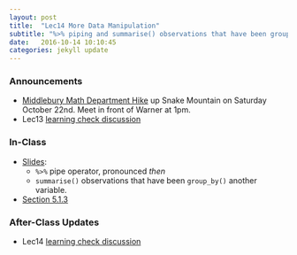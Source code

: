 ```yaml
---
layout: post
title:  "Lec14 More Data Manipulation"
subtitle: "%>% piping and summarise() observations that have been group_by() another variable."
date:   2016-10-14 10:10:45
categories: jekyll update
---
```




### Announcements

* [Middlebury Math Department Hike](https://www.facebook.com/MiddleburyMathematics/posts/1813967485555027) up Snake Mountain on Saturday October 22nd. Meet in front of Warner at 1pm.
* Lec13 <a href = "{{ site.baseurl }}/assets/LC/data_manipulation.html" target = "_blank">learning check discussion</a>


### In-Class

* <a href = "{{ site.baseurl }}/assets/2-Data/more_data_manipulation.html" target = "_blank">Slides</a>:
    + `%>%` pipe operator, pronounced *then*
    + `summarise()` observations that have been `group_by()` another variable.
* <a href = "https://rudeboybert.github.io/IntroStatDataSciences/5-manip.html" target = "_blank">Section 5.1.3</a>


### After-Class Updates

* Lec14 <a href = "{{ site.baseurl }}/assets/LC/more_data_manipulation.html" target = "_blank">learning check discussion</a>

